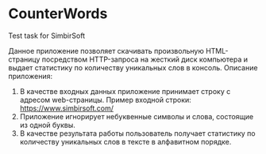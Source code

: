 # CounterWords
Test task for SimbirSoft

Данное приложение позволяет скачивать произвольную HTML-страницу
посредством HTTP-запроса на жесткий диск компьютера и выдает статистику по
количеству уникальных слов в консоль.
Описание приложения:
1)	 В качестве входных данных приложение принимает строку с адресом
web-страницы. Пример входной строки: https://www.simbirsoft.com/
2)	Приложение игнорирует небуквенные символы и слова, состоящие из одной буквы.
3)	В качестве результата работы пользователь получает статистику по
количеству уникальных слов в тексте в алфавитном порядке.
